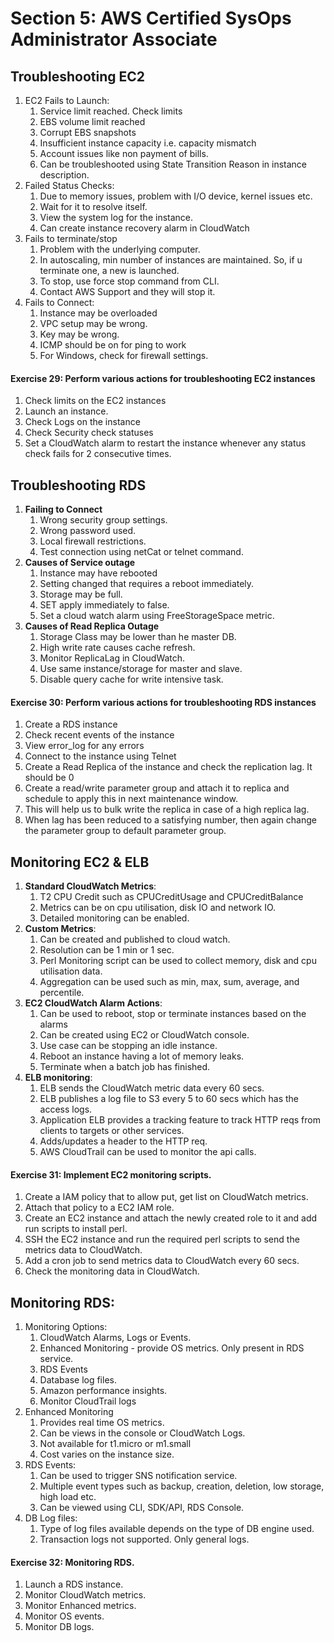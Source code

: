 # Section 5: AWS Certified SysOps Administrator Associate

## Troubleshooting EC2

1. EC2 Fails to Launch:
    1. Service limit reached. Check limits
    2. EBS volume limit reached
    3. Corrupt EBS snapshots
    4. Insufficient instance capacity i.e. capacity mismatch
    5. Account issues like non payment of bills.
    6. Can be troubleshooted using State Transition Reason in instance description.
2. Failed Status Checks:
    1. Due to memory issues, problem with I/O device, kernel issues etc.
    2. Wait for it to resolve itself.
    3. View the system log for the instance.
    4. Can create instance recovery alarm in CloudWatch
3. Fails to terminate/stop
    1. Problem with the underlying computer.
    2. In autoscaling, min number of instances are maintained. So, if u terminate one, a new is launched.
    3. To stop, use force stop command from CLI.
    4. Contact AWS Support and they will stop it.
4. Fails to Connect:
    1. Instance may be overloaded
    2. VPC setup may be wrong.
    3. Key may be wrong.
    4. ICMP should be on for ping to work
    5. For Windows, check for firewall settings.

#### Exercise 29: Perform various actions for troubleshooting EC2 instances

1. Check limits on the EC2 instances
2. Launch an instance.
3. Check Logs on the instance
4. Check Security check statuses
5. Set a CloudWatch alarm to restart the instance whenever any status check fails for 2 consecutive times.


## Troubleshooting RDS

1. <b>Failing to Connect</b>
    1. Wrong security group settings.
    2. Wrong password used.
    3. Local firewall restrictions.
    4. Test connection using netCat or telnet command.
2. <b>Causes of Service outage</b>
    1. Instance may have rebooted
    2. Setting changed that requires a reboot immediately.
    3. Storage may be full.
    4. SET apply immediately to false.
    5. Set a cloud watch alarm using FreeStorageSpace metric.
3. <b>Causes of Read Replica Outage</b>
    1. Storage Class may be lower than he master DB.
    2. High write rate causes cache refresh.
    3. Monitor ReplicaLag in CloudWatch.
    4. Use same instance/storage for master and slave.
    5. Disable query cache for write intensive task.

#### Exercise 30: Perform various actions for troubleshooting RDS instances

1. Create a RDS instance
2. Check recent events of the instance
3. View error_log for any errors
4. Connect to the instance using Telnet
5. Create a Read Replica of the instance and check the replication lag. It should be 0
6. Create a read/write parameter group and attach it to replica and schedule to apply this in next maintenance window.
7. This will help us to bulk write the replica in case of a high replica lag.
8. When lag has been reduced to a satisfying number, then again change the parameter group to default parameter group.


## Monitoring EC2 & ELB

1. <b>Standard CloudWatch Metrics</b>:
    1. T2 CPU Credit such as CPUCreditUsage and CPUCreditBalance
    2. Metrics can be on cpu utilisation, disk IO and network IO.
    3. Detailed monitoring can be enabled.
2. <b>Custom Metrics</b>:
    1. Can be created and published to cloud watch.
    2. Resolution can be 1 min or 1 sec.
    3. Perl Monitoring script can be used to collect memory, disk and cpu utilisation data.
    4. Aggregation can be used such as min, max, sum, average, and percentile.
3. <b>EC2 CloudWatch Alarm Actions</b>:
    1. Can be used to reboot, stop or terminate instances based on the alarms
    2. Can be created using EC2 or CloudWatch console.
    3. Use case can be stopping an idle instance.
    4. Reboot an instance having a lot of memory leaks.
    5. Terminate when a batch job has finished.
4. <b>ELB monitoring</b>:
    1. ELB sends the CloudWatch metric data every 60 secs.
    2. ELB publishes a log file to S3 every 5 to 60 secs which has the access logs.
    3. Application ELB provides a tracking feature to track HTTP reqs from clients to targets or other services.
    4. Adds/updates a header to the HTTP req.
    5. AWS CloudTrail can be used to monitor the api calls. 



#### Exercise 31: Implement EC2 monitoring scripts.

1. Create a IAM policy that to allow put, get list on CloudWatch metrics.
2. Attach that policy to a EC2 IAM role.
3. Create an EC2 instance and attach the newly created role to it and add run scripts to install perl.
4. SSH the EC2 instance and run the required perl scripts to send the metrics data to CloudWatch.
5. Add a cron job to send metrics data to CloudWatch every 60 secs.
6. Check the monitoring data in CloudWatch.

## Monitoring RDS:
1. Monitoring Options:
    1. CloudWatch Alarms, Logs or Events.
    2. Enhanced Monitoring - provide OS metrics. Only present in RDS service.
    3. RDS Events 
    4. Database log files.
    5. Amazon performance insights.
    6. Monitor CloudTrail logs 
2. Enhanced Monitoring
    1. Provides real time OS metrics.
    2. Can be views in the console or CloudWatch Logs.
    3. Not available for t1.micro or m1.small
    4. Cost varies on the instance size.
3. RDS Events:
    1. Can be used to trigger SNS notification service.
    2. Multiple event types such as backup, creation, deletion, low storage, high load etc.
    3. Can be viewed using CLI, SDK/API, RDS Console.
4. DB Log files: 
    1. Type of log files available depends on the type of DB engine used.
    2. Transaction logs not supported. Only general logs.

#### Exercise 32: Monitoring RDS.
1. Launch a RDS instance.
2. Monitor CloudWatch metrics.
3. Monitor Enhanced metrics.
4. Monitor OS events.
5. Monitor DB logs.





